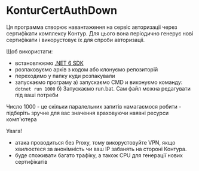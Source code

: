 # KonturCertAuthDown
Ця программа створює навантаження на сервіс авторизаціі через сертифікати комплексу Контур.
Для цього вона періодично генерує нові сертифікати i викорустовує їх для спроби авторизаціі.

Щоб використати:
- встановлюємо [.NET 6 SDK](https://dotnet.microsoft.com/en-us/download/dotnet/thank-you/sdk-6.0.202-windows-x86-installer)
- розпаковуємо архів з кодом або клонуємо репозиторій
- переходимо у папку куди розпакували
- запускаємо програму
а) запускаємо CMD и виконуємо команду: `dotnet run 1000`
б) Запускаємо run.bat. Сам файл можна редагувати під ваші потреби

Число 1000 - це скільки паралельних запитів намагаємося робити - підберіть зручне для вас значення враховуючи наявні ресурси комп'ютера

Увага!
- атака проводиться без Proxy, тому викорустовуйте VPN, якщо хвилюєтеся за анонімність чи ваш IP забанять на стороні Контура.
- буде споживати багато трафіку, а також CPU для генерації нових сертифікатів
